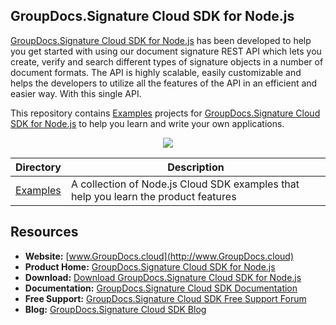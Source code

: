 ## GroupDocs.Signature Cloud SDK for Node.js

[GroupDocs.Signature Cloud SDK for Node.js](https://products.groupdocs.cloud/signature/node) has been developed to help you get started with using our document signature REST API which lets you create, verify and search different types of signature objects in a number of document formats. The API is highly scalable, easily customizable and helps the developers to utilize all the features of the API in an efficient and easier way. With this single API.

This repository contains [Examples](Examples) projects for [GroupDocs.Signature Cloud SDK for Node.js](https://products.groupdocs.cloud/signature/node) to help you learn and write your own applications.

<p align="center">

  <a title="Download complete GroupDocs.Signature Cloud SDK Examples for Node.js source code" href="https://github.com/groupdocs-signature-cloud/groupdocs-signature-cloud-node-samples/archive/master.zip">
	<img src="https://raw.github.com/AsposeExamples/node-examples-dashboard/master/images/downloadZip-Button-Large.png" />
  </a>
</p>

Directory | Description
--------- | -----------
[Examples](Examples)  | A collection of Node.js Cloud SDK examples that help you learn the product features

## Resources

+ **Website:** [www.GroupDocs.cloud](http://www.GroupDocs.cloud)
+ **Product Home:** [GroupDocs.Signature Cloud SDK for Node.js](https://products.groupdocs.cloud/signature/node)
+ **Download:** [Download GroupDocs.Signature Cloud SDK for Node.js](https://www.npmjs.com/package/groupdocs-signature-cloud/)
+ **Documentation:** [GroupDocs.Signature Cloud SDK Documentation](https://docs.groupdocs.cloud/display/signaturecloud/Home)
+ **Free Support:** [GroupDocs.Signature Cloud SDK Free Support Forum](https://forum.groupdocs.cloud/c/signature)
+ **Blog:** [GroupDocs.Signature Cloud SDK Blog](https://blog.groupdocs.cloud/category/signature/)